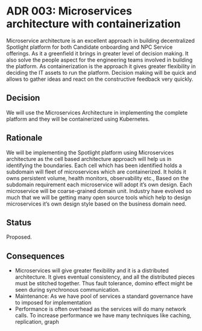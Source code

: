 # ADR 003: Microservices architecture with containerization 
Microservice architecture is an excellent approach in building decentralized Spotlight platform for both Candidate onboarding and NPC Service offerings. As it a greenfield it brings in greater level of decision making. It also solve the people aspect for the engineering teams involved in building the platform.
As containerization is the approach it gives greater flexibility in deciding the IT assets to run the platform. Decision making will be quick and allows to gather ideas and react on the constructive feedback very quickly.

## Decision 
We will use the Microservices Architecture in implementing the complete platform and they will be containerized using Kubernetes.

## Rationale 
We will be implementing the Spotlight platform using Microservices architecture as the cell based architecture approach will help us in identifying the boundaries. Each cell which has been identified holds a subdomain will fleet of microservices which are containerized. It holds it owns persistent volume, health monitors, observability etc., Based on the subdomain requirement each microservice will adopt it’s own design. Each microservice will be coarse-grained domain unit.
Industry have evolved so much that we will be getting many open source tools which help to design microservices it’s own design style based on the business domain need.

## Status
Proposed. 

## Consequences
- Microservices will give greater flexibility and it is a distributed architecture. It gives eventual consistency, and all the distributed pieces must be stitched together. Thus fault tolerance, domino effect might be seen during synchronous communication.
- Maintenance: As we have pool of services a standard governance have to imposed for implementation
- Performance is often overhead as the services will do many network calls. To increase performance we have many techniques like caching, replication, graph
